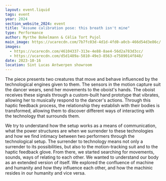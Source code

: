 ```yaml
---
layout: event.liquid
tags: event
year: 2024
section_website_2024: event
title: "Assume calibration pose: this breath isn't mine"
type: Performance
author: Myrthe Bokelmann & Cèlia Tort Pujol
main_image: https://ucarecdn.com/7b7fc03d-4d1d-4fd0-a0cb-466d54d3e86c/
images:
  - https://ucarecdn.com/46104337-313e-4e88-8ae4-56d2a783d3cc/
  - https://ucarecdn.com/d5d1489a-5810-49e3-8563-e7589014f848/
date: 2023-10-16
location: Sint Lucas Antwerpen showroom
---
```

The piece presents two creatures that move and behave influenced by the technological engines given to them. The sensors in the motion capture suit the dancer wears, send her movements to the oboist's hands. The oboist receives these signals through a custom-built hand prototype that vibrates, allowing her to musically respond to the dancer's actions. Through this haptic feedback process, the relationship they establish with their bodies is transformed, allowing them to discover different ways of interacting with the technology that surrounds them. 

We try to understand how the setup works as a means of communication, what the power structures are when we surrender to these technologies and how we find intimacy between two performers through the technological setup. The surrender to technology means not only a surrender to its possibilities, but also to the motion-tracking suit and to the haptic feedback glove. From there, we started searching for movements, sounds, ways of relating to each other. We wanted to understand our body as an extended version of itself. We explored the confluence of machine and humanity and how they influence each other, and how the machinic resides in our humanity and vice versa.
